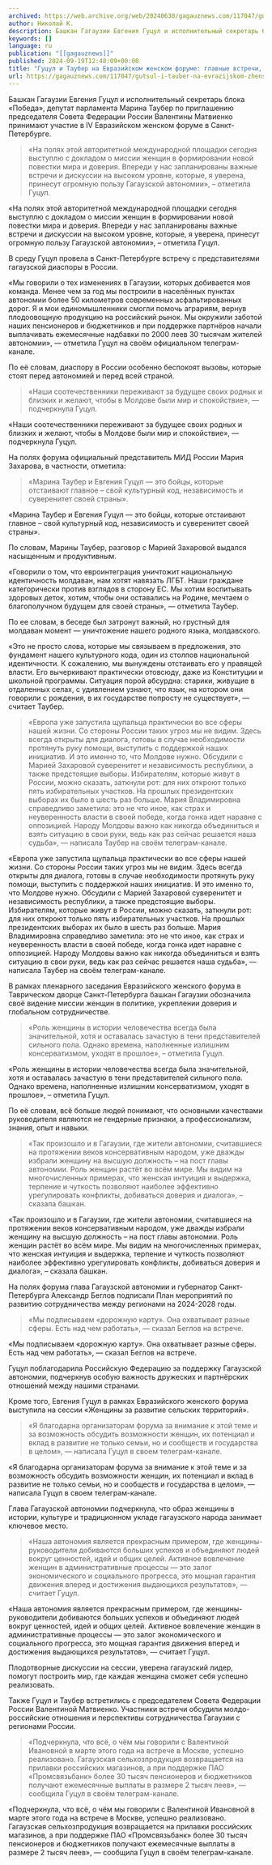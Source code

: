 ```yaml
---
archived: https://web.archive.org/web/20240630/gagauznews.com/117047/gutsul-i-tauber-na-evrazijskom-zhenskom-forume-glavnye-vstrechi-vystupleniya-tsitaty.html
author: Николай К.
description: Башкан Гагаузии Евгения Гуцул и исполнительный секретарь блока «Победа», депутат парламента Марина Таубер по приглашению председателя Совета Федерации России Валентины Матвиенко принимают участие в IV Евразийском женском форуме в Санкт-Петербурге. «На полях этой авторитетной международной площадки сегодня выступлю с докладом о миссии женщин в формировании новой повестки мира и доверия. Впереди у нас запланированы важные встречи и дискуссии на высоком уровне, которые, я уверена, принесут огромную пользу Гагаузской автономии», – отметила Гуцул. В среду Гуцул провела в Санкт-Петербурге встречу с представителями гагаузской диаспоры в России. «Мы говорили о тех изменениях в Гагаузии, которых добивается моя команда. Менее чем за год мы […]
keywords: []
language: ru
publication: "[[gagauznews]]"
published: 2024-09-19T12:48:09+00:00
title: "Гуцул и Таубер на Евразийском женском форуме: главные встречи, выступления, цитаты"
url: https://gagauznews.com/117047/gutsul-i-tauber-na-evrazijskom-zhenskom-forume-glavnye-vstrechi-vystupleniya-tsitaty.html
---
```


Башкан Гагаузии Евгения Гуцул и исполнительный секретарь блока «Победа», депутат парламента Марина Таубер по приглашению председателя Совета Федерации России Валентины Матвиенко принимают участие в IV Евразийском женском форуме в Санкт-Петербурге.

> «На полях этой авторитетной международной площадки сегодня выступлю с докладом о миссии женщин в формировании новой повестки мира и доверия. Впереди у нас запланированы важные встречи и дискуссии на высоком уровне, которые, я уверена, принесут огромную пользу Гагаузской автономии», – отметила Гуцул.

«На полях этой авторитетной международной площадки сегодня выступлю с докладом о миссии женщин в формировании новой повестки мира и доверия. Впереди у нас запланированы важные встречи и дискуссии на высоком уровне, которые, я уверена, принесут огромную пользу Гагаузской автономии», – отметила Гуцул.

В среду Гуцул провела в Санкт-Петербурге встречу с представителями гагаузской диаспоры в России.

«Мы говорили о тех изменениях в Гагаузии, которых добивается моя команда. Менее чем за год мы построили в населённых пунктах автономии более 50 километров современных асфальтированных дорог. Я и мои единомышленники смогли помочь аграриям, вернув плодоовощную продукцию на российский рынок. Мы окружили заботой наших пенсионеров и бюджетников и при поддержке партнёров начали выплачивать ежемесячные надбавки по 2000 леев 30 тысячам жителей автономии», — отметила Гуцул на своём официальном телеграм-канале.

По её словам, диаспору в России особенно беспокоят вызовы, которые стоят перед автономией и перед всей страной.

> «Наши соотечественники переживают за будущее своих родных и близких и желают, чтобы в Молдове были мир и спокойствие», — подчеркнула Гуцул.

«Наши соотечественники переживают за будущее своих родных и близких и желают, чтобы в Молдове были мир и спокойствие», — подчеркнула Гуцул.

На полях форума официальный представитель МИД России Мария Захарова, в частности, отметила:

> «Марина Таубер и Евгения Гуцул — это бойцы, которые отстаивают главное – свой культурный код, независимость и суверенитет своей страны».

«Марина Таубер и Евгения Гуцул — это бойцы, которые отстаивают главное – свой культурный код, независимость и суверенитет своей страны».

По словам, Марины Таубер, разговор с Марией Захаровой выдался насыщенным и продуктивным.

«Говорили о том, что евроинтеграция уничтожит национальную идентичность молдаван, нам хотят навязать ЛГБТ. Наши граждане категорически против взглядов в сторону ЕС. Мы хотим воспитывать здоровых деток, хотим, чтобы они оставались на Родине, мечтаем о благополучном будущем для своей страны», — отметила Таубер.

По ее словам, в беседе был затронут важный, но грустный для молдаван момент — уничтожение нашего родного языка, молдавского.

«Это не просто слова, которые мы связываем в предложения, это фундамент нашего культурного кода, один из столпов национальной идентичности. К сожалению, мы вынуждены отстаивать его у правящей власти. Его вычеркивают практически отовсюду, даже из Конституции и школьной программы. Ситуация порой абсурдна: старики, живущие в отдаленных селах, с удивлением узнают, что язык, на котором они говорили с рождения, в их государстве попросту не существует», — считает Таубер.

> «Европа уже запустила щупальца практически во все сферы нашей жизни. Со стороны России таких угроз мы не видим. Здесь всегда открыты для диалога, готовы в случае необходимости протянуть руку помощи, выступить с поддержкой наших инициатив. И это именно то, что Молдове нужно. Обсудили с Марией Захаровой суверенитет и независимость республики, а также предстоящие выборы. Избирателям, которые живут в России, можно сказать, заткнули рот: для них откроют только пять избирательных участков. На прошлых президентских выборах их было в шесть раз больше. Мария Владимировна справедливо заметила: это не что иное, как страх и неуверенность власти в своей победе, когда гонка идет наравне с оппозицией. Народу Молдовы важно как никогда объединиться и взять ситуацию в свои руки, ведь как раз сейчас решается наша судьба», — написала Таубер на своём телеграм-канале.

«Европа уже запустила щупальца практически во все сферы нашей жизни. Со стороны России таких угроз мы не видим. Здесь всегда открыты для диалога, готовы в случае необходимости протянуть руку помощи, выступить с поддержкой наших инициатив. И это именно то, что Молдове нужно. Обсудили с Марией Захаровой суверенитет и независимость республики, а также предстоящие выборы. Избирателям, которые живут в России, можно сказать, заткнули рот: для них откроют только пять избирательных участков. На прошлых президентских выборах их было в шесть раз больше. Мария Владимировна справедливо заметила: это не что иное, как страх и неуверенность власти в своей победе, когда гонка идет наравне с оппозицией. Народу Молдовы важно как никогда объединиться и взять ситуацию в свои руки, ведь как раз сейчас решается наша судьба», — написала Таубер на своём телеграм-канале.

В рамках пленарного заседания Евразийского женского форума в Таврическом дворце Санкт-Петербурга башкан Гагаузии обозначила своё видение миссии женщин в политике, укреплении доверия и глобальном сотрудничестве.

> «Роль женщины в истории человечества всегда была значительной, хотя и оставалась зачастую в тени представителей сильного пола. Однако времена, наполненные излишним консерватизмом, уходят в прошлое», – отметила Гуцул.

«Роль женщины в истории человечества всегда была значительной, хотя и оставалась зачастую в тени представителей сильного пола. Однако времена, наполненные излишним консерватизмом, уходят в прошлое», – отметила Гуцул.

По её словам, всё больше людей понимают, что основными качествами руководителя являются не гендерные признаки, а профессионализм, знания, опыт и навыки.

> «Так произошло и в Гагаузии, где жители автономии, считавшиеся на протяжении веков консервативным народом, уже дважды избрали женщину на высшую должность – на пост главы автономии. Роль женщин растёт во всём мире. Мы видим на многочисленных примерах, что женская интуиция и выдержка, терпение и чуткость позволяют наиболее эффективно урегулировать конфликты, добиваться доверия и диалога», – сказала башкан.

«Так произошло и в Гагаузии, где жители автономии, считавшиеся на протяжении веков консервативным народом, уже дважды избрали женщину на высшую должность – на пост главы автономии. Роль женщин растёт во всём мире. Мы видим на многочисленных примерах, что женская интуиция и выдержка, терпение и чуткость позволяют наиболее эффективно урегулировать конфликты, добиваться доверия и диалога», – сказала башкан.

На полях форума глава Гагаузской автономии и губернатор Санкт-Петербурга Александр Беглов подписали План мероприятий по развитию сотрудничества между регионами на 2024-2028 годы.

> «Мы подписываем «дорожную карту». Она охватывает разные сферы. Есть над чем работать», — сказал Беглов на встрече.

«Мы подписываем «дорожную карту». Она охватывает разные сферы. Есть над чем работать», — сказал Беглов на встрече.

Гуцул поблагодарила Российскую Федерацию за поддержку Гагаузской автономии, подчеркнув особую важность дружеских и партнёрских отношений между нашими странами.

Кроме того, Евгения Гуцул в рамках Евразийского женского форума выступила на сессии «Женщины за развитие сельских территорий».

> «Я благодарна организаторам форума за внимание к этой теме и за возможность обсудить возможности женщин, их потенциал и вклад в развитие не только семьи, но и сообществ и государства в целом», — написала Гуцул в своем телеграм-канале.

«Я благодарна организаторам форума за внимание к этой теме и за возможность обсудить возможности женщин, их потенциал и вклад в развитие не только семьи, но и сообществ и государства в целом», — написала Гуцул в своем телеграм-канале.

Глава Гагаузской автономии подчеркнула, что образ женщины в истории, культуре и традиционном укладе гагаузского народа занимает ключевое место.

> «Наша автономия является прекрасным примером, где женщины-руководители добиваются больших успехов и объединяют людей вокруг ценностей, идей и общих целей. Активное вовлечение женщин в административные процессы — это залог экономического и социального прогресса, это мощная гарантия движения вперед и достижения выдающихся результатов», — считает Гуцул.

«Наша автономия является прекрасным примером, где женщины-руководители добиваются больших успехов и объединяют людей вокруг ценностей, идей и общих целей. Активное вовлечение женщин в административные процессы — это залог экономического и социального прогресса, это мощная гарантия движения вперед и достижения выдающихся результатов», — считает Гуцул.

Плодотворные дискуссии на сессии, уверена гагаузский лидер, помогут построить мир, где каждая женщина сможет себя успешно реализовать.

Также Гуцул и Таубер встретились с председателем Совета Федерации России Валентиной Матвиенко. Участники встречи обсудили молдо-российские отношения и перспективы сотрудничества Гагаузии с регионами России.

> «Подчеркнула, что всё, о чём мы говорили с Валентиной Ивановной в марте этого года на встрече в Москве, успешно реализовано. Гагаузская сельхозпродукция возвращается на прилавки российских магазинов, а при поддержке ПАО «Промсвязьбанк» более 30 тысяч пенсионеров и бюджетников получают ежемесячные выплаты в размере 2 тысяч леев», — сообщила Гуцул в своём телеграм-канале.

«Подчеркнула, что всё, о чём мы говорили с Валентиной Ивановной в марте этого года на встрече в Москве, успешно реализовано. Гагаузская сельхозпродукция возвращается на прилавки российских магазинов, а при поддержке ПАО «Промсвязьбанк» более 30 тысяч пенсионеров и бюджетников получают ежемесячные выплаты в размере 2 тысяч леев», — сообщила Гуцул в своём телеграм-канале.